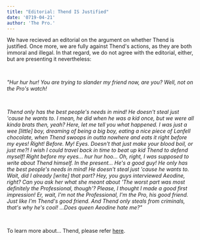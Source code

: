 ```yaml
---
title: "Editorial: Thend IS Justified"
date: '0719-04-21'
author: 'The Pro.'
---
```


We have recieved an editorial on the argument on whether Thend is justified. Once more, we are fully against Thend's actions, as they are both immoral and illegal. In that regard, we do not agree with the editorial, either, but are presenting it nevertheless:

‎

*"Hur hur hur! You are trying to slander my friend now, are you? Well, not on the Pro's watch!*

‎

*Thend only has the best people's needs in mind! He doesn't steal just 'cause he wants to. I mean, he did when he was a kid once, but we were all kinda brats then, yeah? Here, let me tell you what happened. I was just a wee [little] boy, dreaming of being a big boy, eating a nice piece of Lanfell chocolate, when Thend swoops in outta nowhere and eats it right before my eyes! Right! Before. My! Eyes. Doesn't that just make your blood boil, or just me?! I wish I could travel back in time to beat up kid Thend to defend myself! Right before my eyes... hur hur hoo... Oh, right, I was supposed to write about Thend himself. In the present... He's a good guy! He only has the best people's needs in mind! He doesn't steal just 'cause he wants to. Wait, did I already [write] that part? Hey, you guys interviewed Aeodine, right? Can you ask her what she meant about 'The worst part was most definitely the Professional, though'? Please, I thought I made a good first impression! Er, wait, I'm not the Professional, I'm the Pro, his good friend. Just like I'm Thend's good friend. And Thend only steals from criminals, that's why he's cool! ...Does queen Aeodine hate me?"*

‎

To learn more about... Thend, please refer [here](is-thend-justified "Is Thend Justified?").

‎

